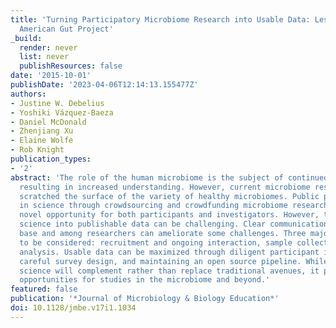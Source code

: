 ```yaml
---
title: 'Turning Participatory Microbiome Research into Usable Data: Lessons from the
  American Gut Project'
_build:
  render: never
  list: never
  publishResources: false
date: '2015-10-01'
publishDate: '2023-04-06T12:14:13.155477Z'
authors:
- Justine W. Debelius
- Yoshiki Vázquez-Baeza
- Daniel McDonald
- Zhenjiang Xu
- Elaine Wolfe
- Rob Knight
publication_types:
- '2'
abstract: 'The role of the human microbiome is the subject of continued investigation
  resulting in increased understanding. However, current microbiome research has only
  scratched the surface of the variety of healthy microbiomes. Public participation
  in science through crowdsourcing and crowdfunding microbiome research provides a
  novel opportunity for both participants and investigators. However, turning participatory
  science into publishable data can be challenging. Clear communication with the participant
  base and among researchers can ameliorate some challenges. Three major aspects need
  to be considered: recruitment and ongoing interaction, sample collection, and data
  analysis. Usable data can be maximized through diligent participant interaction,
  careful survey design, and maintaining an open source pipeline. While participatory
  science will complement rather than replace traditional avenues, it presents new
  opportunities for studies in the microbiome and beyond.'
featured: false
publication: '*Journal of Microbiology & Biology Education*'
doi: 10.1128/jmbe.v17i1.1034
---
```


